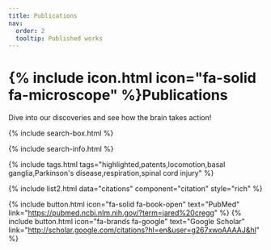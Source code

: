 ```yaml
---
title: Publications
nav:
  order: 2
  tooltip: Published works
---
```


# {% include icon.html icon="fa-solid fa-microscope" %}Publications

Dive into our discoveries and see how the brain takes action!

<div id="all-publications"> <!-- Start of All Publications div -->
  
  {% include search-box.html %}

  {% include search-info.html %}

  {% include tags.html tags="highlighted,patents,locomotion,basal ganglia,Parkinson's disease,respiration,spinal cord injury" %}

  {% include list2.html data="citations" component="citation" style="rich" %}
  
</div> <!-- End of All Publications div -->

{% include button.html icon="fa-solid fa-book-open" text="PubMed" link="https://pubmed.ncbi.nlm.nih.gov/?term=jared%20cregg" %} {% include button.html icon="fa-brands fa-google" text="Google Scholar" link="http://scholar.google.com/citations?hl=en&user=g267xwoAAAAJ&hl" %}
